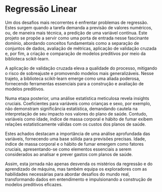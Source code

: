 # Regressão Linear


Um dos desafios mais recorrentes é enfrentar problemas de regressão. Estes surgem quando a tarefa demanda a previsão de valores numéricos, ou, de maneira mais técnica, a predição de uma variável contínua. Este projeto se propõe a servir como uma porta de entrada nesse fascinante domínio, abordando conceitos fundamentais como a separação de conjuntos de dados, avaliação de métricas, aplicação de validação cruzada e, por fim, a criação e comparação de modelos preditivos por meio da biblioteca scikit-learn. 

A aplicação de validação cruzada eleva a qualidade do processo, mitigando o risco de sobreajuste e promovendo modelos mais generalizáveis. Nesse trajeto, a biblioteca scikit-learn emerge como uma aliada poderosa, fornecendo ferramentas essenciais para a construção e avaliação de modelos preditivos.

Numa etapa posterior, uma análise estatística meticulosa revela insights cruciais. Coeficientes para variáveis como crianças e sexo, por exemplo, não demonstram significância estatística, demandando cautela na interpretação de seu impacto nos valores do plano de saúde. Contudo, variáveis como idade, índice de massa corporal e hábito de fumar exibem relações estatisticamente válidas com os custos dos planos de saúde.

Estes achados destacam a importância de uma análise aprofundada das variáveis, fornecendo uma base sólida para previsões precisas. Idade, índice de massa corporal e o hábito de fumar emergem como fatores cruciais, apresentando-se como elementos essenciais a serem considerados ao analisar e prever gastos com planos de saúde.

Assim, esta jornada não apenas desvenda os mistérios da regressão e do aprendizado de máquina, mas também equipa os exploradores com as habilidades necessárias para abordar desafios do mundo real, transformando dados em entendimento e impulsionando a construção de modelos preditivos eficazes.
